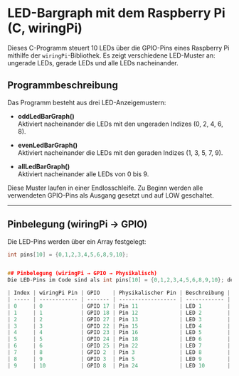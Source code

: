 # LED-Bargraph mit dem Raspberry Pi (C, wiringPi)

Dieses C-Programm steuert 10 LEDs über die GPIO-Pins eines Raspberry Pi mithilfe der `wiringPi`-Bibliothek. Es zeigt verschiedene LED-Muster an: ungerade LEDs, gerade LEDs und alle LEDs nacheinander.

## Programmbeschreibung

Das Programm besteht aus drei LED-Anzeigemustern:

- **oddLedBarGraph()**  
  Aktiviert nacheinander die LEDs mit den ungeraden Indizes (0, 2, 4, 6, 8).

- **evenLedBarGraph()**  
  Aktiviert nacheinander die LEDs mit den geraden Indizes (1, 3, 5, 7, 9).

- **allLedBarGraph()**  
  Aktiviert nacheinander alle LEDs von 0 bis 9.

Diese Muster laufen in einer Endlosschleife. Zu Beginn werden alle verwendeten GPIO-Pins als Ausgang gesetzt und auf LOW geschaltet.

---

## Pinbelegung (wiringPi → GPIO)

Die LED-Pins werden über ein Array festgelegt:

```c
int pins[10] = {0,1,2,3,4,5,6,8,9,10};


## Pinbelegung (wiringPi → GPIO → Physikalisch)
Die LED-Pins im Code sind als int pins[10] = {0,1,2,3,4,5,6,8,9,10}; definiert. Das entspricht folgender Zuordnung:

| Index | wiringPi Pin | GPIO    | Physikalischer Pin | Beschreibung |
| ----- | ------------ | ------- | ------------------ | ------------ |
| 0     | 0            | GPIO 17 | Pin 11             | LED 1        |
| 1     | 1            | GPIO 18 | Pin 12             | LED 2        |
| 2     | 2            | GPIO 27 | Pin 13             | LED 3        |
| 3     | 3            | GPIO 22 | Pin 15             | LED 4        |
| 4     | 4            | GPIO 23 | Pin 16             | LED 5        |
| 5     | 5            | GPIO 24 | Pin 18             | LED 6        |
| 6     | 6            | GPIO 25 | Pin 22             | LED 7        |
| 7     | 8            | GPIO 2  | Pin 3              | LED 8        |
| 8     | 9            | GPIO 3  | Pin 5              | LED 9        |
| 9     | 10           | GPIO 8  | Pin 24             | LED 10       |
